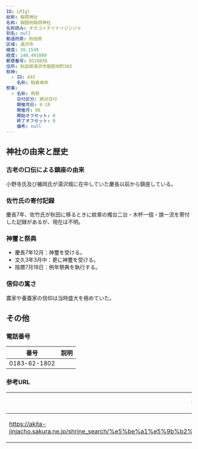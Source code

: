 ```yaml
---
ID: LPIgl
総称: 稲荷神社
名称: 御囲地稲荷神社
名称読み: オカコイチイナリジンジャ
別名: null
都道府県: 秋田県
区域: 湯沢市
緯度: 39.1549
経度: 140.491089
郵便番号: 0120856
住所: 秋田県湯沢市御囲地町383
祭神:
  - ID: A92
    名称: 稲倉魂命
祭事:
  - 名称: 例祭
    日付区分: 絶対日付
    開催月日: 8-18
    開催月: 08
    開始オフセット: 0
    終了オフセット: 0
    備考: null
---
```


## 神社の由来と歴史

### 古老の口伝による鎮座の由来

小野寺氏及び楯岡氏が湯沢城に在中していた慶長以前から鎮座している。

### 佐竹氏の寄付記録

慶長7年、佐竹氏が秋田に移るときに紋章の燭台二台・木杯一個・旗一流を寄付した記録があるが、現在は不明。

### 神璽と祭典

- 慶長7年12月：神璽を受ける。
- 文久3年3月中：更に神璽を受ける。
- 陰暦7月18日：例年祭典を執行する。

### 信仰の篤さ

農家や養蚕家の信仰は当時盛大を極めていた。

## その他

### 電話番号

| 番号         | 説明 |
| ------------ | ---- |
| 0183-62-1802 |      |

### 参考URL

| URL                                                                                                                | 説明   |
| ------------------------------------------------------------------------------------------------------------------ | ------ |
| https://akita-jinjacho.sakura.ne.jp/shrine_search/%e5%be%a1%e5%9b%b2%e5%9c%b0%e7%a8%b2%e8%8d%b7%e7%a5%9e%e7%a4%be/ | 神社庁 |
